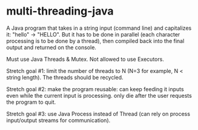 # multi-threading-java
A Java program that takes in a string input (command line) and capitalizes it: "hello" -> "HELLO". But it has to be done in parallel (each character processing is to be done by a thread), then compiled back into the final output and returned on the console.

Must use Java Threads & Mutex. Not allowed to use Executors.

Stretch goal #1: limit the number of threads to N (N=3 for example, N < string length). The threads should be recycled.

Stretch goal #2: make the program reusable: can keep feeding it inputs even while the current input is processing. only die after the user requests the program to quit.

Stretch goal #3: use Java Process instead of Thread (can rely on process input/output streams for communication).
